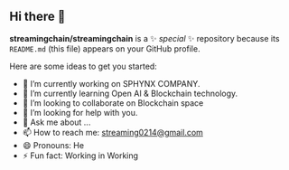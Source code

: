 ## Hi there 👋

**streamingchain/streamingchain** is a ✨ _special_ ✨ repository because its `README.md` (this file) appears on your GitHub profile.

Here are some ideas to get you started:

- 🔭 I’m currently working on SPHYNX COMPANY.
- 🌱 I’m currently learning Open AI & Blockchain technology.
- 👯 I’m looking to collaborate on Blockchain space
- 🤔 I’m looking for help with you.
- 💬 Ask me about ...
- 📫 How to reach me: streaming0214@gmail.com
- 😄 Pronouns: He
- ⚡ Fun fact: Working in Working
